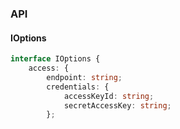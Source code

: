 

### API

#### IOptions

```ts
interface IOptions {
    access: {
        endpoint: string;
        credentials: {
            accessKeyId: string;
            secretAccessKey: string;
        };
```


